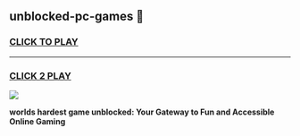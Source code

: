 
## unblocked-pc-games 👋
<h3>
<a href="https://premium.freeplayer.one?title=unblocked-pc-games&ref=14F">CLICK TO PLAY</a></h3>
<hr>

<h3>
<a href="https://premium.freeplayer.one?title=unblocked-pc-games&ref=14F">CLICK 2 PLAY</a>
  
</h3>

<a href="https://premium.freeplayer.one?title=unblocked-pc-games&ref=12F/"><img src="https://clearcache.store/games.png"></a>


**worlds hardest game unblocked: Your Gateway to Fun and Accessible Online Gaming**
